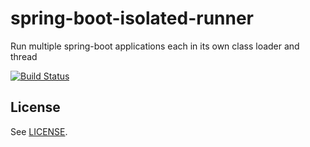 
# spring-boot-isolated-runner
Run multiple spring-boot applications each in its own class loader and thread

[![Build Status](https://travis-ci.com/bderancourt/spring-boot-isolated-runner.svg?branch=master)](https://travis-ci.com/bderancourt/spring-boot-isolated-runner)
## License

See [LICENSE](LICENSE).